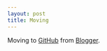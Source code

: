 ```yaml
---
layout: post
title: Moving
---
```

Moving to [GitHub](https://binkley.github.io) from
[Blogger](https://binkley.blogspot.com).
